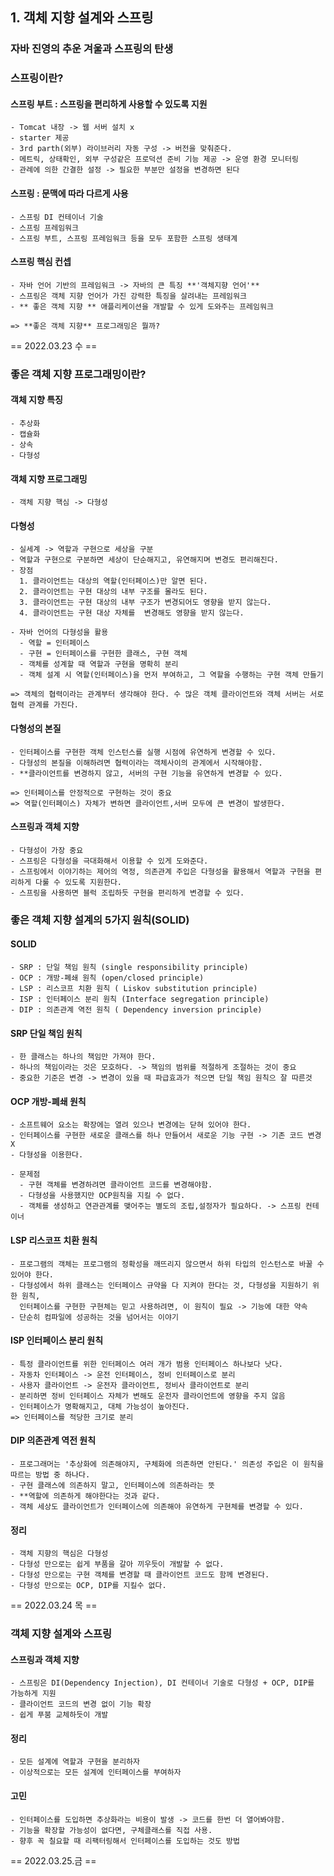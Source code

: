 
## 1. 객체 지향 설계와 스프링

### 자바 진영의 추운 겨울과 스프링의 탄생

### 스프링이란?
  #### 스프링 부트 : 스프링을 편리하게 사용할 수 있도록 지원
    - Tomcat 내장 -> 웹 서버 설치 x
    - starter 제공
    - 3rd parth(외부) 라이브러리 자동 구성 -> 버전을 맞춰준다.
    - 메트릭, 상태확인, 외부 구성같은 프로덕션 준비 기능 제공 -> 운영 환경 모니터링
    - 관례에 의한 간결한 설정 -> 필요한 부분만 설정을 변경하면 된다
    
  #### 스프링 : 문맥에 따라 다르게 사용
    - 스프링 DI 컨테이너 기술
    - 스프링 프레임워크
    - 스프링 부트, 스프링 프레임워크 등을 모두 포함한 스프링 생태계
    
  #### 스프링 핵심 컨셉 
    - 자바 언어 기반의 프레임워크 -> 자바의 큰 특징 **'객체지향 언어'**
    - 스프링은 객체 지향 언어가 가진 강력한 특징을 살려내는 프레임워크
    - ** 좋은 객체 지향 ** 애플리케이션을 개발할 수 있게 도와주는 프레임워크
    
    => **좋은 객체 지향** 프로그래밍은 뭘까?
    
== 2022.03.23 수 ==


### 좋은 객체 지향 프로그래밍이란?
  #### 객체 지향 특징
    - 추상화
    - 캡슐화
    - 상속
    - 다형성
    
  #### 객체 지향 프로그래밍
    - 객체 지향 핵심 -> 다형성
    
  #### 다형성
    - 실세계 -> 역할과 구현으로 세상을 구분
    - 역할과 구현으로 구분하면 세상이 단순해지고, 유연해지며 변경도 편리해진다.
    - 장점
      1. 클라이언트는 대상의 역할(인터페이스)만 알면 된다.
      2. 클라이언트는 구현 대상의 내부 구조를 몰라도 된다.
      3. 클라이언트는 구현 대상의 내부 구조가 변경되어도 영향을 받지 않는다.
      4. 클라이언트는 구현 대상 자체를  변경해도 영향을 받지 않는다.
      
    - 자바 언어의 다형성을 활용
      - 역할 = 인터페이스
      - 구현 = 인터페이스를 구현한 클래스, 구현 객체
      - 객체를 성계할 때 역할과 구현을 명확히 분리
      - 객체 설계 시 역할(인터페이스)을 먼저 부여하고, 그 역할을 수행하는 구현 객체 만들기
      
    => 객체의 협력이라는 관계부터 생각해야 한다. 수 많은 객체 클라이언트와 객체 서버는 서로 협력 관계를 가진다.
    
  #### 다형성의 본질
    - 인터페이스를 구현한 객체 인스턴스를 실행 시점에 유연하게 변경할 수 있다.
    - 다형성의 본질을 이해하려면 협력이라는 객체사이의 관계에서 시작해야함.
    - **클라이언트를 변경하지 않고, 서버의 구현 기능을 유연하게 변경할 수 있다.
    
    => 인터페이스를 안정적으로 구현하는 것이 중요
    => 역할(인터페이스) 자체가 변하면 클라이언트,서버 모두에 큰 변경이 발생한다.
    
    
  #### 스프링과 객체 지향
    - 다형성이 가장 중요
    - 스프링은 다형성을 극대화해서 이용할 수 있게 도와준다.
    - 스프링에서 이야기하는 제어의 역정, 의존관계 주입은 다형성을 활용해서 역할과 구현을 편리하게 다룰 수 있도록 지원한다.
    - 스프링을 사용하면 블럭 조립하듯 구현을 편리하게 변경할 수 있다.
    
### 좋은 객체 지향 설계의 5가지 원칙(SOLID)

  #### SOLID
    - SRP : 단일 책임 원칙 (single responsibility principle)
    - OCP : 개방-폐쇄 원칙 (open/closed principle)
    - LSP : 리스코프 치환 원칙 ( Liskov substitution principle)
    - ISP : 인터페이스 분리 원칙 (Interface segregation principle)
    - DIP : 의존관계 역전 원칙 ( Dependency inversion principle)
    
  #### SRP 단일 책임 원칙
    - 한 클래스는 하나의 책임만 가져야 한다.
    - 하나의 책임이라는 것은 모호하다. -> 책임의 범위를 적절하게 조절하는 것이 중요
    - 중요한 기준은 변경 -> 변경이 있을 때 파급효과가 적으면 단일 책임 원칙으 잘 따른것
    
  #### OCP 개방-폐쇄 원칙
    - 소프트웨어 요소는 확장에는 열려 있으나 변경에는 닫혀 있어야 한다.
    - 인터페이스를 구현한 새로운 클래스를 하나 만들어서 새로운 기능 구현 -> 기존 코드 변경 X
    - 다형성을 이용한다.
    
    - 문제점
      - 구현 객체를 변경하려면 클라이언트 코드를 변경해야함.
      - 다형성을 사용했지만 OCP원칙을 지킬 수 없다.
      - 객체를 생성하고 연관관계를 맺어주는 별도의 조립,설정자가 필요하다. -> 스프링 컨테이너
      
  #### LSP 리스코프 치환 원칙
    - 프로그램의 객체는 프로그램의 정확성을 깨뜨리지 않으면서 하위 타입의 인스턴스로 바꿀 수 있어야 한다.
    - 다형성에서 하위 클래스는 인터페이스 규약을 다 지켜야 한다는 것, 다형성을 지원하기 위한 원칙, 
      인터페이스를 구현한 구현체는 믿고 사용하려면, 이 원칙이 필요 -> 기능에 대한 약속
    - 단순히 컴파일에 성공하는 것을 넘어서는 이야기
    
  #### ISP 인터페이스 분리 원칙
    - 특정 클라이언트를 위한 인터페이스 여러 개가 범용 인터페이스 하나보다 낫다.
    - 자동차 인터페이스 -> 운전 인터페이스, 정비 인터페이스로 분리
    - 사용자 클라이언트 -> 운전자 클라이언트, 정비사 클라이언트로 분리
    - 분리하면 정비 인터페이스 자체가 변해도 운전자 클라이언트에 영향을 주지 않음
    - 인터페이스가 명확해지고, 대체 가능성이 높아진다.
    => 인터페이스를 적당한 크기로 분리
    
  #### DIP 의존관계 역전 원칙
    - 프로그래머는 '추상화에 의존해야지, 구체화에 의존하면 안된다.' 의존성 주입은 이 원칙을 따르는 방법 중 하나다.
    - 구현 클래스에 의존하지 말고, 인터페이스에 의존하라는 뜻
    - **역할에 의존하게 해야한다는 것과 같다.
    - 객체 세상도 클라이언트가 인터페이스에 의존해야 유연하게 구현체를 변경할 수 있다.
    
  #### 정리
    - 객체 지향의 핵심은 다형성
    - 다형성 만으로는 쉽게 부품을 갈아 끼우듯이 개발할 수 없다.
    - 다형성 만으로는 구현 객체를 변경할 때 클라이언트 코드도 함께 변경된다.
    - 다형성 만으로는 OCP, DIP를 지킬수 없다.
    
  == 2022.03.24 목 ==
    
### 객체 지향 설계와 스프링

  #### 스프링과 객체 지향
    - 스프링은 DI(Dependency Injection), DI 컨테이너 기술로 다형성 + OCP, DIP를 가능하게 지원
    - 클라이언트 코드의 변경 없이 기능 확장
    - 쉽게 푸붐 교체하듯이 개발
    
  #### 정리
    - 모든 설계에 역할과 구현을 분리하자
    - 이상적으로는 모든 설계에 인터페이스를 부여하자
    
  #### 고민
    - 인터페이스를 도입하면 추상화라는 비용이 발생 -> 코드를 한번 더 열어봐야함.
    - 기능을 확장할 가능성이 없다면, 구체클래스를 직접 사용. 
    - 향후 꼭 칠요할 때 리팩터링해서 인터페이스를 도입하는 것도 방법
    
  == 2022.03.25.금 ==



